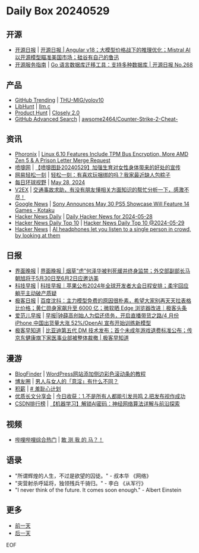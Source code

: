 # Daily Box 20240529

## 开源
- [开源日报](https://www.oschina.net/news/column?columnId=25) | [开源日报 | Angular v18；大模型价格战下的推理优化；Mistral AI以开源模型瞄准美国市场；硅谷有自己的鲁迅](https://www.oschina.net/news/294882)
- [开源服务指南](https://osguider.com/blog/) | [Go 语言数据库迁移工具：支持多种数据库 | 开源日报 No.268](https://osguider.com/blog/post/daily/daily-268/)

## 产品
- [GitHub Trending](https://github.com/trending?since=daily) | [THU-MIG/yolov10](https://github.com/THU-MIG/yolov10)
- [LibHunt](https://www.libhunt.com/) | [llm.c](https://www.libhunt.com/r/llm.c)
- [Product Hunt](https://www.producthunt.com) | [Closely 2.0](https://www.producthunt.com/posts/closely-2-0)
- [GitHub Advanced Search](https://github.com/search/advanced) | [awsome2464/Counter-Strike-2-Cheat-](https://github.com/awsome2464/Counter-Strike-2-Cheat-)

## 资讯
- [Phoronix](https://www.phoronix.com/) | [Linux 6.10 Features Include TPM Bus Encryption, More AMD Zen 5 & A Prison Letter Merge Request](https://www.phoronix.com/review/linux-610-features)
- [喷嚏网](http://www.dapenti.com/blog/blog.asp?subjectid=70&name=xilei) | [【喷嚏图卦20240529】加强生育对女性身体带来的好处的宣传](http://www.dapenti.com/blog/more.asp?name=xilei&id=178894)
- [网易轻松一刻](https://m.163.com/touch/exclusive/sub/qsyk) | [轻松一刻：有喜欢玩捆绑的吗？我家最近缺人包粽子](https://m.163.com/news/article/J3CLAKF1000181BR.html)
- [每日环球视野](https://idai.ly/) | [May 28, 2024](http://m.idai.ly/se/a193iG?1716825600)
- [V2EX](https://www.v2ex.com/) | [交通事故求助，有没有朋友懂相关方面知识的帮忙分析一下，感激不尽！](https://www.v2ex.com/t/1045114)
- [Google News](https://news.google.com/topics/CAAqJggKIiBDQkFTRWdvSUwyMHZNRGRqTVhZU0FtVnVHZ0pWVXlnQVAB) | [Sony Announces May 30 PS5 Showcase Will Feature 14 Games - Kotaku](https://news.google.com/rss/articles/CBMiUGh0dHBzOi8va290YWt1LmNvbS9wbGF5c3RhdGlvbi1zaG93Y2FzZS1wczUtZTMtZ2hvc3QtdHN1c2hpbWEtbGFzdC11cy0xODUxNTA2MjU00gEA?oc=5)
- [Hacker News Daily](https://www.daemonology.net/hn-daily/) | [Daily Hacker News for 2024-05-28](https://www.daemonology.net/hn-daily/2024-05-28.html)
- [Hacker News Daily Top 10](https://github.com/headllines/hackernews-daily) | [Hacker News Daily Top 10 @2024-05-29](https://github.com/headllines/hackernews-daily/issues/1419)
- [Hacker News](https://news.ycombinator.com/front) | [AI headphones let you listen to a single person in crowd, by looking at them](https://news.ycombinator.com/item?id=40508278)

## 日报
- [界面晚报](https://www.jiemian.com/lists/426.html) | [界面晚报 | 烟草“虎”何泽华被判死缓并终身监禁；外交部副部长马朝旭将于5月30日至6月2日应邀访美](https://www.jiemian.com/article/11229549.html)
- [科技早报](https://www.jiemian.com/lists/459.html) | [科技早报｜苹果公布2024年全球开发者大会日程安排；柔宇回应躺平主动破产质疑](https://www.jiemian.com/article/11225025.html)
- [极客日报](https://blog.csdn.net/csdngeeknews) | [百度沈抖：主力模型免费的原因很朴素，希望大家别再天天拉表格比价格；黄仁勋身家飙升至 6000 亿；微软晒 Edge 浏览器改进｜极客头条](https://blog.csdn.net/weixin_39786569/article/details/139284722)
- [爱范儿早报](https://www.ifanr.com/category/ifanrnews) | [早报|钟薛高创始人为偿还债务，开启直播带货之路/4 月份 iPhone 中国出货量大涨 52%/OpenAI 宣布开始训练新模型](https://www.ifanr.com/1587103)
- [极客早知道](https://www.geekpark.net/column/74) | [比亚迪第五代 DM 技术发布；首个未成年游戏退费标准公布；传京东健康旗下家医事业部被整体裁撤 | 极客早知道](https://www.geekpark.net/news/335775)

## 漫游
- [BlogFinder](https://bf.zzxworld.com/) | [WordPress网站添加侧边彩色滚动条的教程](https://www.bailuze.com/8383.html?utm_source=blogfinder)
- [博友圈](https://www.boyouquan.com/home) | [男人与女人的「意淫」有什么不同？](https://www.boyouquan.com/go?from=feed&link=https%3A%2F%2Fwww.buzhuse.com%2Fposts%2Fjiese%2F2024%2Fyi-yin-de-bu-tong%2F)
- [积薪](https://firewood.news/) | [# 羞耻心计划](https://onojyun.com/2024/05/29/%e7%be%9e%e8%80%bb%e5%bf%83%e8%ae%a1%e5%88%92/)
- [优质长文分享会](https://m.okjike.com/topics/56d2fabe7cb3331100467e2b) | [今日收获：1.不是所有人都能引发共鸣 2.把发布视作成功](https://m.okjike.com/originalPosts/6656e1cb9e2e9fda0206ea42)
- [CSDN排行榜](https://blog.csdn.net/rank/list) | [【机器学习】解锁AI密码：神经网络算法详解与前沿探索](https://blog.csdn.net/2301_77509762/article/details/139278781)

## 视频
- [哔哩哔哩综合热门](https://www.bilibili.com/v/popular/all/) | [敢 测 我 的 马？！](https://b23.tv/BV1mD42137UD)

## 语录
- "所谓辉煌的人生，不过是欲望的囚徒。" - 叔本华 《网络》
- "突营射杀呼延将，独领残兵千骑归。" - 李白 《从军行》
- "I never think of the future. It comes soon enough." - Albert Einstein

## 更多
- [前一天](daily-box-20240528.md)
- [后一天](daily-box-20240530.md)

EOF